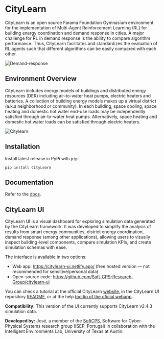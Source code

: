 # CityLearn
CityLearn is an open source Farama Foundation Gymnasium environment for the implementation of Multi-Agent Reinforcement Learning (RL) for building energy coordination and demand response in cities. A major challenge for RL in demand response is the ability to compare algorithm performance. Thus, CityLearn facilitates and standardizes the evaluation of RL agents such that different algorithms can be easily compared with each other.

![Demand-response](https://github.com/intelligent-environments-lab/CityLearn/blob/master/assets/images/dr.jpg)

## Environment Overview

CityLearn includes energy models of buildings and distributed energy resources (DER) including air-to-water heat pumps, electric heaters and batteries. A collection of building energy models makes up a virtual district (a.k.a neighborhood or community). In each building, space cooling, space heating and domestic hot water end-use loads may be independently satisfied through air-to-water heat pumps. Alternatively, space heating and domestic hot water loads can be satisfied through electric heaters.

![Citylearn](https://github.com/intelligent-environments-lab/CityLearn/blob/master/assets/images/environment.jpg)

## Installation
Install latest release in PyPi with `pip`:
```console
pip install CityLearn
```

## Documentation
Refer to the [docs](https://intelligent-environments-lab.github.io/CityLearn/).

## CityLearn UI

CityLearn UI is a visual dashboard for exploring simulation data generated by the CityLearn framework. It was developed to simplify the analysis of results from smart energy communities, district energy coordination, demand response (among other applications), allowing users to visually inspect building-level components, compare simulation KPIs, and create simulation schemas with ease.

The interface is available in two options:

* Web app: https://citylearn-ui.netlify.app/ (free hosted version — not recommended for sensitive/personal data)
* Open-source code: https://github.com/Soft-CPS-Research-Group/citylearn-ui

You can check a tutorial at the official CityLearn [website](https://intelligent-environments-lab.github.io/CityLearn/ui.html), in the CityLearn UI repository [README](https://github.com/Soft-CPS-Research-Group/citylearn-ui), or at the help [tooltip of the oficial webapp](https://citylearn-ui.netlify.app/admin/help).

**Compatibility:** This version of the UI currently supports CityLearn v2.4.3 simulation data.

**Developed by:** José, a member of the [SoftCPS](https://www2.isep.ipp.pt/softcps/), Software for Cyber-Physical Systems research group (ISEP, Portugal) in collaboration with the Intelligent Environments Lab, University of Texas at Austin.
